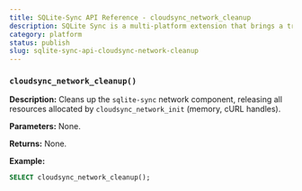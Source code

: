 ```yaml
---
title: SQLite-Sync API Reference - cloudsync_network_cleanup
description: SQLite Sync is a multi-platform extension that brings a true local-first experience to your applications with minimal effort.
category: platform
status: publish
slug: sqlite-sync-api-cloudsync-network-cleanup
---
```


### `cloudsync_network_cleanup()`

**Description:** Cleans up the `sqlite-sync` network component, releasing all resources allocated by `cloudsync_network_init` (memory, cURL handles).

**Parameters:** None.

**Returns:** None.

**Example:**

```sql
SELECT cloudsync_network_cleanup();
```
